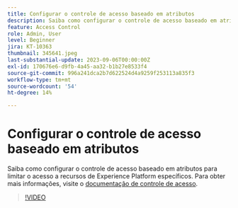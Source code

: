 ```yaml
---
title: Configurar o controle de acesso baseado em atributos
description: Saiba como configurar o controle de acesso baseado em atributos para controlar o acesso a recursos de Experience Platform específicos.
feature: Access Control
role: Admin, User
level: Beginner
jira: KT-10363
thumbnail: 345641.jpeg
last-substantial-update: 2023-09-06T00:00:00Z
exl-id: 170676e6-d9fb-4a45-aa32-b1b27e8533f4
source-git-commit: 996a241dca2b7d622524d4a9259f253113a835f3
workflow-type: tm+mt
source-wordcount: '54'
ht-degree: 14%

---
```


# Configurar o controle de acesso baseado em atributos

Saiba como configurar o controle de acesso baseado em atributos para limitar o acesso a recursos de Experience Platform específicos. Para obter mais informações, visite o [documentação de controle de acesso](https://experienceleague.adobe.com/docs/experience-platform/access-control/abac/overview.html).

>[!VIDEO](https://video.tv.adobe.com/v/345641?learn=on)
